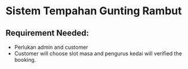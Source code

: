 # Sistem Tempahan Gunting Rambut


## Requirement Needed:
<ul>
  <li>Perlukan admin and customer</li>
  <li>Customer will choose slot masa and pengurus kedai will verified the booking.</li>
</ul>

